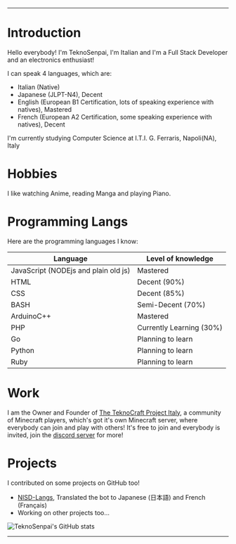 ***
# Introduction
Hello everybody! 
I'm TeknoSenpai, I'm Italian and I'm a Full Stack Developer and an electronics enthusiast!

I can speak 4 languages, which are:
- Italian (Native)
- Japanese (JLPT-N4), Decent
- English (European B1 Certification, lots of speaking experience with natives), Mastered
- French (European A2 Certification, some speaking experience with natives), Decent

I'm currently studying Computer Science at I.T.I. G. Ferraris, Napoli(NA), Italy

# Hobbies
I like watching Anime, reading Manga and playing Piano.

# Programming Langs
Here are the programming languages I know:

| Language                            | Level of knowledge                                                                                                       |
|-------------------------------------|--------------------------------------------------------------------------------------------------------------------------|
| JavaScript (NODEjs and plain old js)| Mastered                                                                                                                 |
| HTML                                | Decent (90%)                                                                                                             |
| CSS                                 | Decent (85%)                                                                                                             |
| BASH                                | Semi-Decent (70%)                                                                                                        |
| ArduinoC++                          | Mastered                                                                                                                 |
| PHP                                 | Currently Learning (30%)                                                                                                 |
| Go                                  | Planning to learn                                                                                                        |
| Python                              | Planning to learn                                                                                                        |
| Ruby                                | Planning to learn                                                                                                        |

# Work
I am the Owner and Founder of [The TeknoCraft Project Italy](http://teknocraft.it), a community of Minecraft players, which's got it's own Minecraft server, where everybody can join and play with others! 
It's free to join and everybody is invited, join the [discord server](http://discord.teknocraft.it) for more!

# Projects
I contributed on some projects on GitHub too!
- [NISD-Langs](https://github.com/Polliog/NISD-Langs), Translated the bot to Japanese (日本語) and French (Français)
- Working on other projects too...


![TeknoSenpai's GitHub stats](https://github-readme-stats.vercel.app/api?username=teknosenpai&show_icons=true&theme=tokyonight)

***
